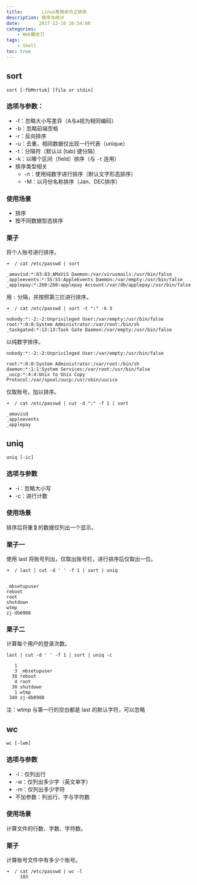 ```yaml
---
title:       Linux常用命令之排序
description: 排序与统计
date:       2017-12-16 16:54:00
categories:
    - Web屠龙刀
tags:
    - Shell
toc: true
---
```


## sort

```
sort [-fbMnrtuk] [file or stdin]
```

### 选项与参数：

- -f：忽略大小写差异（A与a视为相同编码）
- -b：忽略前端空格
- -r：反向排序
- -u：去重，相同数据仅出现一行代表（unique）
- -t：分隔符（默认以 [tab] 键分隔）
- -k：以哪个区间（field）排序（与 `-t` 连用）
- 排序类型相关
    - -n：使用纯数字进行排序（默认文字形态排序）
    - -M：以月份名称排序（Jan、DEC排序）

### 使用场景

- 排序
- 按不同数据型态排序

### 栗子

将个人账号进行排序。

```
➜  / cat /etc/passwd | sort

_amavisd:*:83:83:AMaViS Daemon:/var/virusmails:/usr/bin/false
_appleevents:*:55:55:AppleEvents Daemon:/var/empty:/usr/bin/false
_applepay:*:260:260:applepay Account:/var/db/applepay:/usr/bin/false
```

用 `:` 分隔，并按照第三拦进行排序。

```wtmp 与第一行的空白都是 last 的默认字符，那两个可以忽略的
➜  / cat /etc/passwd | sort -t ":" -k 3

nobody:*:-2:-2:Unprivileged User:/var/empty:/usr/bin/false
root:*:0:0:System Administrator:/var/root:/bin/sh
_taskgated:*:13:13:Task Gate Daemon:/var/empty:/usr/bin/false
```

以纯数字排序。

```
nobody:*:-2:-2:Unprivileged User:/var/empty:/usr/bin/false

root:*:0:0:System Administrator:/var/root:/bin/sh
daemon:*:1:1:System Services:/var/root:/usr/bin/false
_uucp:*:4:4:Unix to Unix Copy Protocol:/var/spool/uucp:/usr/sbin/uucico
```

仅取账号，加以排序。

```
➜  / cat /etc/passwd | cut -d ":" -f 1 | sort

_amavisd
_appleevents
_applepay
```

## uniq

```
uniq [-ic]
```

### 选项与参数

- -i：忽略大小写
- -c：进行计数

### 使用场景

排序后将重复的数据仅列出一个显示。

### 栗子一

使用 last 将账号列出，仅取出账号栏，进行排序后仅取出一位。

```
➜  / last | cut -d ' ' -f 1 | sort | uniq


_mbsetupuser
reboot
root
shutdown
wtmp
zj-db0908
```

### 栗子二

计算每个用户的登录次数。

```
last | cut -d ' ' -f 1 | sort | uniq -c

   1
   3 _mbsetupuser
  38 reboot
   4 root
  30 shutdown
   1 wtmp
 340 zj-db0908
```

注：wtmp 与第一行的空白都是 last 的默认字符，可以忽略

## wc

```
wc [-lwm]
```

### 选项与参数

- -l：仅列出行
- -w：仅列出多少字（英文单字）
- -m：仅列出多少字符
- 不加参数：列出行、字与字符数

### 使用场景

计算文件的行数、字数、字符数。

### 栗子

计算账号文件中有多少个账号。

```
➜  / cat /etc/passwd | wc -l
     103
```









